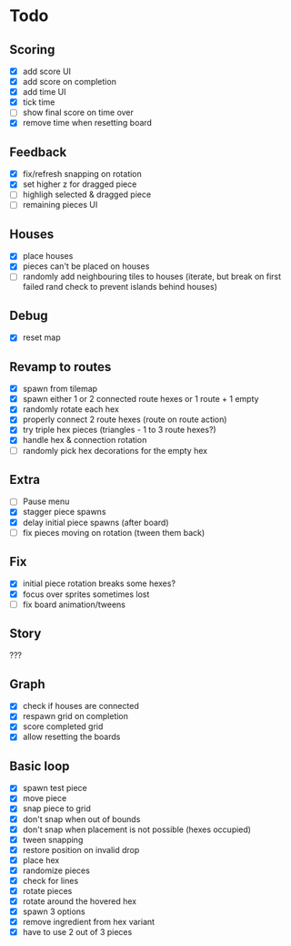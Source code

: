 # Todo

## Scoring

- [x] add score UI
- [x] add score on completion
- [x] add time UI
- [x] tick time
- [ ] show final score on time over
- [x] remove time when resetting board

## Feedback

- [x] fix/refresh snapping on rotation
- [x] set higher z for dragged piece
- [ ] highligh selected & dragged piece
- [ ] remaining pieces UI

## Houses

- [x] place houses
- [x] pieces can't be placed on houses
- [ ] randomly add neighbouring tiles to houses (iterate, but break on first failed rand check to prevent islands behind houses)

## Debug

- [x] reset map

## Revamp to routes

- [x] spawn from tilemap
- [x] spawn either 1 or 2 connected route hexes or 1 route + 1 empty
- [x] randomly rotate each hex
- [x] properly connect 2 route hexes (route on route action)
- [x] try triple hex pieces (triangles - 1 to 3 route hexes?)
- [x] handle hex & connection rotation
- [ ] randomly pick hex decorations for the empty hex

## Extra

- [ ] Pause menu
- [x] stagger piece spawns
- [x] delay initial piece spawns (after board)
- [ ] fix pieces moving on rotation (tween them back)

## Fix

- [x] initial piece rotation breaks some hexes?
- [x] focus over sprites sometimes lost
- [ ] fix board animation/tweens

## Story

???

## Graph

- [x] check if houses are connected
- [x] respawn grid on completion
- [x] score completed grid
- [x] allow resetting the boards

## Basic loop

- [x] spawn test piece
- [x] move piece
- [x] snap piece to grid
- [x] don't snap when out of bounds
- [x] don't snap when placement is not possible (hexes occupied)
- [x] tween snapping
- [x] restore position on invalid drop
- [x] place hex
- [x] randomize pieces
- [x] check for lines
- [x] rotate pieces
- [x] rotate around the hovered hex
- [x] spawn 3 options
- [x] remove ingredient from hex variant
- [x] have to use 2 out of 3 pieces
